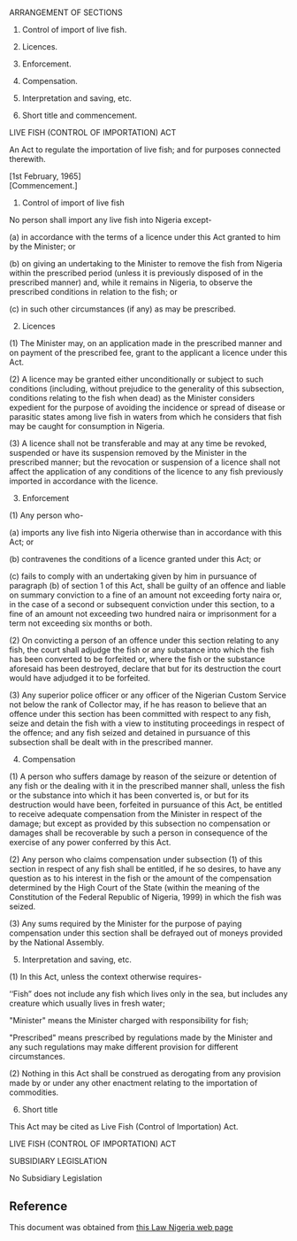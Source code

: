 # 

ARRANGEMENT OF SECTIONS

1. Control of import of live fish.

2. Licences.

3. Enforcement.

4. Compensation.

5. Interpretation and saving, etc.

6. Short title and commencement.

LIVE FISH (CONTROL OF IMPORTATION) ACT

An Act to regulate the importation of live fish; and for purposes connected therewith.

[1st February, 1965]                                                                 [Commencement.]

1. Control of import of live fish

No person shall import any live fish into Nigeria except-

(a) in accordance with the terms of a licence under this Act granted to him by the Minister; or

(b) on giving an undertaking to the Minister to remove the fish from Nigeria within the prescribed period (unless it is previously disposed of in the prescribed manner) and, while it remains in Nigeria, to observe the prescribed conditions in relation to the fish; or

(c) in such other circumstances (if any) as may be prescribed.

2. Licences

(1) The Minister may, on an application made in the prescribed manner and on payment of the prescribed fee, grant to the applicant a licence under this Act.

(2) A licence may be granted either unconditionally or subject to such conditions (including, without prejudice to the generality of this subsection, conditions relating to the fish when dead) as the Minister considers expedient for the purpose of avoiding the incidence or spread of disease or parasitic states among live fish in waters from which he considers that fish may be caught for consumption in Nigeria.

(3) A licence shall not be transferable and may at any time be revoked, suspended or have its suspension removed by the Minister in the prescribed manner; but the revocation or suspension of a licence shall not affect the application of any conditions of the licence to any fish previously imported in accordance with the licence.

3. Enforcement

(1) Any person who-

(a) imports any live fish into Nigeria otherwise than in accordance with this Act; or

(b) contravenes the conditions of a licence granted under this Act; or

(c) fails to comply with an undertaking given by him in pursuance of paragraph (b) of section 1 of this Act, shall be guilty of an offence and liable on summary conviction to a fine of an amount not exceeding forty naira or, in the case of a second or subsequent conviction under this section, to a fine of an amount not exceeding two hundred naira or imprisonment for a term not exceeding six months or both.

(2) On convicting a person of an offence under this section relating to any fish, the court shall adjudge the fish or any substance into which the fish has been converted to be forfeited or, where the fish or the substance aforesaid has been destroyed, declare that but for its destruction the court would have adjudged it to be forfeited.

(3) Any superior police officer or any officer of the Nigerian Custom Service not below the rank of Collector may, if he has reason to believe that an offence under this section has been committed with respect to any fish, seize and detain the fish with a view to instituting proceedings in respect of the offence; and any fish seized and detained in pursuance of this subsection shall be dealt with in the prescribed manner.

4. Compensation

(1) A person who suffers damage by reason of the seizure or detention of any fish or the dealing with it in the prescribed manner shall, unless the fish or the substance into which it has been converted is, or but for its destruction would have been, forfeited in pursuance of this Act, be entitled to receive adequate compensation from the Minister in respect of the damage; but except as provided by this subsection no compensation or damages shall be recoverable by such a person in consequence of the exercise of any power conferred by this Act.

(2) Any person who claims compensation under subsection (1) of this section in respect of any fish shall be entitled, if he so desires, to have any question as to his interest in the fish or the amount of the compensation determined by the High Court of the State (within the meaning of the Constitution of the Federal Republic of Nigeria, 1999) in which the fish was seized.

(3) Any sums required by the Minister for the purpose of paying compensation under this section shall be defrayed out of moneys provided by the National Assembly.

5. Interpretation and saving, etc.

(1) In this Act, unless the context otherwise requires-

‘‘Fish” does not include any fish which lives only in the sea, but includes any creature which usually lives in fresh water;

"Minister" means the Minister charged with responsibility for fish;

"Prescribed" means prescribed by regulations made by the Minister and any such regulations may make different provision for different circumstances.

(2) Nothing in this Act shall be construed as derogating from any provision made by or under any other enactment relating to the importation of commodities.

6. Short title

This Act may be cited as Live Fish (Control of Importation) Act.

LIVE FISH (CONTROL OF IMPORTATION) ACT

SUBSIDIARY LEGISLATION

No Subsidiary Legislation

## Reference

This document was obtained from [this Law Nigeria web page](http://www.lawnigeria.com/LFN/L/Live-Fish%28Control-of-Importation%29Act.php)
